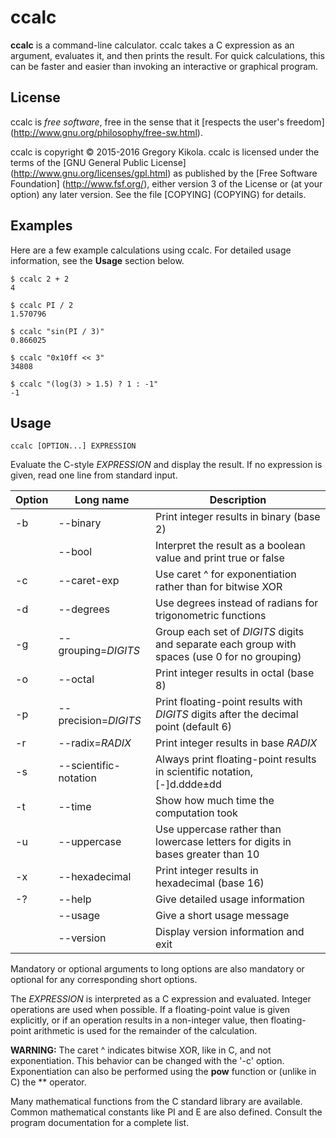 ccalc
=====

**ccalc** is a command-line calculator. ccalc takes a C expression as an
argument, evaluates it, and then prints the result. For quick calculations,
this can be faster and easier than invoking an interactive or graphical
program.


License
-------
ccalc is *free software*, free in the sense that it
[respects the user's freedom] (http://www.gnu.org/philosophy/free-sw.html).

ccalc is copyright &copy; 2015-2016 Gregory Kikola. ccalc is licensed under
the terms of the
[GNU General Public License] (http://www.gnu.org/licenses/gpl.html) as
published by the [Free Software Foundation] (http://www.fsf.org/), either
version 3 of the License or (at your option) any later version. See the file
[COPYING] (COPYING) for details.


Examples
--------

Here are a few example calculations using ccalc. For detailed usage
information, see the **Usage** section below.

    $ ccalc 2 + 2
    4

    $ ccalc PI / 2
    1.570796

    $ ccalc "sin(PI / 3)"
    0.866025

    $ ccalc "0x10ff << 3"
    34808

    $ ccalc "(log(3) > 1.5) ? 1 : -1"
    -1


Usage
-----

    ccalc [OPTION...] EXPRESSION

Evaluate the C-style *EXPRESSION* and display the result. If no expression is
given, read one line from standard input.

| Option | Long name             | Description                                |
|--------|-----------------------|--------------------------------------------|
| -b     | --binary              | Print integer results in binary (base 2)
|        | --bool                | Interpret the result as a boolean value and print true or false
| -c     | --caret-exp           | Use caret ^ for exponentiation rather than for bitwise XOR
| -d     | --degrees             | Use degrees instead of radians for trigonometric functions
| -g     | --grouping=*DIGITS*   | Group each set of *DIGITS* digits and separate each group with spaces (use 0 for no grouping)
| -o     | --octal               | Print integer results in octal (base 8)
| -p     | --precision=*DIGITS*  | Print floating-point results with *DIGITS* digits after the decimal point (default 6)
| -r     | --radix=*RADIX*       | Print integer results in base *RADIX*
| -s     | --scientific-notation | Always print floating-point results in scientific notation, [-]d.ddde±dd
| -t     | --time                | Show how much time the computation took
| -u     | --uppercase           | Use uppercase rather than lowercase letters for digits in bases greater than 10
| -x     | --hexadecimal         | Print integer results in hexadecimal (base 16)
| -?     | --help                | Give detailed usage information
|        | --usage               | Give a short usage message
|        | --version             | Display version information and exit

Mandatory or optional arguments to long options are also mandatory or optional
for any corresponding short options.

The *EXPRESSION* is interpreted as a C expression and evaluated. Integer
operations are used when possible. If a floating-point value is given
explicitly, or if an operation results in a non-integer value, then
floating-point arithmetic is used for the remainder of the calculation.

**WARNING:** The caret ^ indicates bitwise XOR, like in C, and not
exponentiation. This behavior can be changed with the '-c' option.
Exponentiation can also be performed using the **pow** function or (unlike in
C) the ** operator.

Many mathematical functions from the C standard library are available. Common
mathematical constants like PI and E are also defined. Consult the program
documentation for a complete list.
